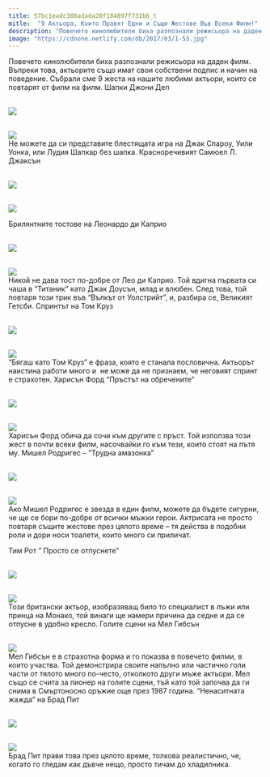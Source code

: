 ```yaml
---
title: 57bc1eadc388adada20f104897f731b6_t
mitle:  "9 Актьора, Които Правят Едни и Същи Жестове Във Всеки Филм!"
description: "Повечето кинолюбители биха разпознали режисьора на даден филм. Въпреки това, актьорите също имат свои собствени подпис и начин на поведение. Събрали сме 9 жеста �"
image: "https://cdnone.netlify.com/db/2017/03/1-53.jpg"
---
```


 <p>Повечето кинолюбители биха разпознали режисьора на даден филм. Въпреки това, актьорите също имат свои собствени подпис и начин на поведение. Събрали сме 9 жеста на нашите любими актьори, които се повтарят от филм на филм. Шапки Джони Деп</p>      <p> <br/><img src="https://cdnone.netlify.com/db/2017/03/1-53.jpg"/><br/></p>  <p> <br/><img src="https://cdnone.netlify.com/db/2017/03/2-50.jpg"/><br/> Не можете да си представите блестящата игра на Джак Спароу, Уили Уонка, или Лудия Шапкар без шапка. Красноречивият Самюел Л. Джаксън</p> <p> <br/><img src="https://cdnone.netlify.com/db/2017/03/3-51.jpg"/><br/></p>      <p> <br/><img src="https://cdnone.netlify.com/db/2017/03/4-49.jpg"/><br/></p> <p>Брилянтните тостове на Леонардо ди Каприо</p> <p> <br/><img src="https://cdnone.netlify.com/db/2017/03/5-49.jpg"/><br/></p>  <p> <br/><img src="https://cdnone.netlify.com/db/2017/03/6-43.jpg"/><br/> Никой не дава тост по-добре от Лео ди Каприо. Той вдигна първата си чаша в “Титаник” като Джак Доусън, млад и влюбен. След това, той повтаря този трик във “Вълкът от Уолстрийт”, и, разбира се, Великият Гетсби. Спринтът на Том Круз</p>      <p> <br/><img src="https://cdnone.netlify.com/db/2017/03/7-44.jpg"/><br/></p> <p> <br/><img src="https://cdnone.netlify.com/db/2017/03/8-43.jpg"/><br/> “Бягаш като Том Круз” е фраза, която е станала пословична. Актьорът наистина работи много и  не може да не признаем, че неговият спринт е страхотен. Харисън Форд “Пръстът на обречените”</p> <p> <br/><img src="https://cdnone.netlify.com/db/2017/03/9-43.jpg"/><br/></p> <p> <br/><img src="https://cdnone.netlify.com/db/2017/03/10-40.jpg"/><br/> Харисън Форд обича да сочи към другите с пръст. Той използва този жест в почти всеки филм, насочвайки го към тези, които стоят на пътя му. Мишел Родригес – “Трудна амазонка”</p> <p> <br/><img src="https://cdnone.netlify.com/db/2017/03/11-38.jpg"/><br/></p> <p> <br/><img src="https://cdnone.netlify.com/db/2017/03/12-36.jpg"/><br/> Ако Мишел Родригес е звезда в един филм, можете да бъдете сигурни, че ще се бори по-добре от всички мъжки герои. Актрисата не просто повтаря същите жестове през цялото време – тя действа в подобни роли и дори носи тоалети, които много си приличат.</p>      <p>Тим Рот ” Просто се отпуснете”</p> <p> <br/><img src="https://cdnone.netlify.com/db/2017/03/13-36.jpg"/><br/></p> <p> <br/><img src="https://cdnone.netlify.com/db/2017/03/14-35.jpg"/><br/> Този британски актьор, изобразяващ било то специалист в лъжи или принца на Монако, той винаги ще намери причина да седне и да се отпусне в удобно кресло. Голите сцени на Мел Гибсън</p> <p> <br/><img src="https://cdnone.netlify.com/db/2017/03/15-31.jpg"/><br/> Мел Гибсън е в страхотна форма и го показва в повечето филми, в които участва. Той демонстрира своите напълно или частично голи части от тялото много по-често, отколкото други мъже актьори. Мел също се счита за пионер на голите сцени, тъй като той започва да ги снима в Смъртоносно оръжие още през 1987 година. “Ненаситната жажда” на Брад Пит</p>      <p> <br/><img src="https://cdnone.netlify.com/db/2017/03/17-23.jpg"/><br/></p>  <p> <br/><img src="https://cdnone.netlify.com/db/2017/03/18-20.jpg"/><br/> Брад Пит прави това през цялото време, толкова реалистично, че, когато го гледам как дъвче нещо, просто тичам до хладилника.</p>       